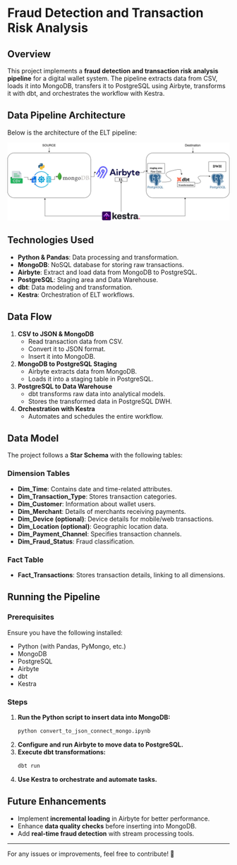 # Fraud Detection and Transaction Risk Analysis

## Overview
This project implements a **fraud detection and transaction risk analysis pipeline** for a digital wallet system. The pipeline extracts data from CSV, loads it into MongoDB, transfers it to PostgreSQL using Airbyte, transforms it with dbt, and orchestrates the workflow with Kestra.

## Data Pipeline Architecture
Below is the architecture of the ELT pipeline:

![ELT Pipeline](Fraud-Detection-and-Transaction-Risk-Analysis.jpg)

## Technologies Used
- **Python & Pandas**: Data processing and transformation.
- **MongoDB**: NoSQL database for storing raw transactions.
- **Airbyte**: Extract and load data from MongoDB to PostgreSQL.
- **PostgreSQL**: Staging area and Data Warehouse.
- **dbt**: Data modeling and transformation.
- **Kestra**: Orchestration of ELT workflows.

## Data Flow
1. **CSV to JSON & MongoDB**
   - Read transaction data from CSV.
   - Convert it to JSON format.
   - Insert it into MongoDB.
2. **MongoDB to PostgreSQL Staging**
   - Airbyte extracts data from MongoDB.
   - Loads it into a staging table in PostgreSQL.
3. **PostgreSQL to Data Warehouse**
   - dbt transforms raw data into analytical models.
   - Stores the transformed data in PostgreSQL DWH.
4. **Orchestration with Kestra**
   - Automates and schedules the entire workflow.

## Data Model
The project follows a **Star Schema** with the following tables:

### Dimension Tables
- **Dim_Time**: Contains date and time-related attributes.
- **Dim_Transaction_Type**: Stores transaction categories.
- **Dim_Customer**: Information about wallet users.
- **Dim_Merchant**: Details of merchants receiving payments.
- **Dim_Device (optional)**: Device details for mobile/web transactions.
- **Dim_Location (optional)**: Geographic location data.
- **Dim_Payment_Channel**: Specifies transaction channels.
- **Dim_Fraud_Status**: Fraud classification.

### Fact Table
- **Fact_Transactions**: Stores transaction details, linking to all dimensions.

## Running the Pipeline
### Prerequisites
Ensure you have the following installed:
- Python (with Pandas, PyMongo, etc.)
- MongoDB
- PostgreSQL
- Airbyte
- dbt
- Kestra

### Steps
1. **Run the Python script to insert data into MongoDB:**
   ```bash
   python convert_to_json_connect_mongo.ipynb
   ```
2. **Configure and run Airbyte to move data to PostgreSQL.**
3. **Execute dbt transformations:**
   ```bash
   dbt run
   ```
4. **Use Kestra to orchestrate and automate tasks.**

## Future Enhancements
- Implement **incremental loading** in Airbyte for better performance.
- Enhance **data quality checks** before inserting into MongoDB.
- Add **real-time fraud detection** with stream processing tools.

---
For any issues or improvements, feel free to contribute! 🚀

